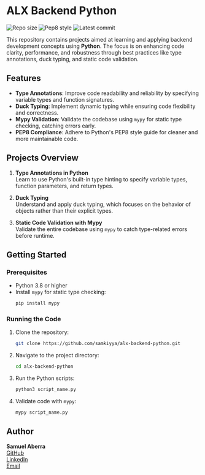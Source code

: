 # ALX Backend Python

![Repo size](https://img.shields.io/github/repo-size/samkiyya/alx-backend-python)
![Pep8 style](https://img.shields.io/badge/PEP8-style%20guide-purple?style=round-square)
![Latest commit](https://img.shields.io/github/last-commit/samkiyya/alx-backend-python/master?style=round-square)

This repository contains projects aimed at learning and applying backend development concepts using **Python**. The focus is on enhancing code clarity, performance, and robustness through best practices like type annotations, duck typing, and static code validation.

## Features

- **Type Annotations**: Improve code readability and reliability by specifying variable types and function signatures.
- **Duck Typing**: Implement dynamic typing while ensuring code flexibility and correctness.
- **Mypy Validation**: Validate the codebase using `mypy` for static type checking, catching errors early.
- **PEP8 Compliance**: Adhere to Python's PEP8 style guide for cleaner and more maintainable code.

## Projects Overview

1. **Type Annotations in Python**  
   Learn to use Python's built-in type hinting to specify variable types, function parameters, and return types.

2. **Duck Typing**  
   Understand and apply duck typing, which focuses on the behavior of objects rather than their explicit types.

3. **Static Code Validation with Mypy**  
   Validate the entire codebase using `mypy` to catch type-related errors before runtime.

## Getting Started

### Prerequisites

- Python 3.8 or higher
- Install `mypy` for static type checking:
  ```bash
  pip install mypy
  ```

### Running the Code

1. Clone the repository:
   ```bash
   git clone https://github.com/samkiyya/alx-backend-python.git
   ```
2. Navigate to the project directory:
   ```bash
   cd alx-backend-python
   ```
3. Run the Python scripts:
   ```bash
   python3 script_name.py
   ```
4. Validate code with `mypy`:
   ```bash
   mypy script_name.py
   ```

## Author

**Samuel Aberra**  
[GitHub](https://github.com/samkiyya)  
[LinkedIn](https://linkedin.com/in/samkiyya)  
[Email](mailto:samuelabera523@gmail.com)
